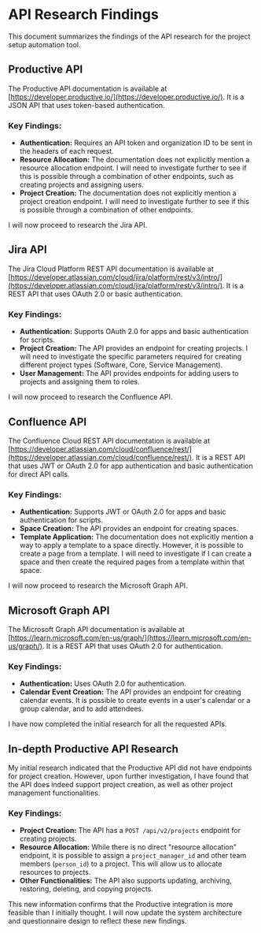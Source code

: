 # API Research Findings

This document summarizes the findings of the API research for the project setup automation tool.

## Productive API

The Productive API documentation is available at [https://developer.productive.io/](https://developer.productive.io/). It is a JSON API that uses token-based authentication.

### Key Findings:

*   **Authentication:** Requires an API token and organization ID to be sent in the headers of each request.
*   **Resource Allocation:** The documentation does not explicitly mention a resource allocation endpoint. I will need to investigate further to see if this is possible through a combination of other endpoints, such as creating projects and assigning users.
*   **Project Creation:** The documentation does not explicitly mention a project creation endpoint. I will need to investigate further to see if this is possible through a combination of other endpoints.

I will now proceed to research the Jira API.




## Jira API

The Jira Cloud Platform REST API documentation is available at [https://developer.atlassian.com/cloud/jira/platform/rest/v3/intro/](https://developer.atlassian.com/cloud/jira/platform/rest/v3/intro/). It is a REST API that uses OAuth 2.0 or basic authentication.

### Key Findings:

*   **Authentication:** Supports OAuth 2.0 for apps and basic authentication for scripts.
*   **Project Creation:** The API provides an endpoint for creating projects. I will need to investigate the specific parameters required for creating different project types (Software, Core, Service Management).
*   **User Management:** The API provides endpoints for adding users to projects and assigning them to roles.

I will now proceed to research the Confluence API.




## Confluence API

The Confluence Cloud REST API documentation is available at [https://developer.atlassian.com/cloud/confluence/rest/](https://developer.atlassian.com/cloud/confluence/rest/). It is a REST API that uses JWT or OAuth 2.0 for app authentication and basic authentication for direct API calls.

### Key Findings:

*   **Authentication:** Supports JWT or OAuth 2.0 for apps and basic authentication for scripts.
*   **Space Creation:** The API provides an endpoint for creating spaces.
*   **Template Application:** The documentation does not explicitly mention a way to apply a template to a space directly. However, it is possible to create a page from a template. I will need to investigate if I can create a space and then create the required pages from a template within that space.

I will now proceed to research the Microsoft Graph API.




## Microsoft Graph API

The Microsoft Graph API documentation is available at [https://learn.microsoft.com/en-us/graph/](https://learn.microsoft.com/en-us/graph/). It is a REST API that uses OAuth 2.0 for authentication.

### Key Findings:

*   **Authentication:** Uses OAuth 2.0 for authentication.
*   **Calendar Event Creation:** The API provides an endpoint for creating calendar events. It is possible to create events in a user's calendar or a group calendar, and to add attendees.

I have now completed the initial research for all the requested APIs.




## In-depth Productive API Research

My initial research indicated that the Productive API did not have endpoints for project creation. However, upon further investigation, I have found that the API does indeed support project creation, as well as other project management functionalities.

### Key Findings:

*   **Project Creation:** The API has a `POST /api/v2/projects` endpoint for creating projects.
*   **Resource Allocation:** While there is no direct "resource allocation" endpoint, it is possible to assign a `project_manager_id` and other team members (`person_id`) to a project. This will allow us to allocate resources to projects.
*   **Other Functionalities:** The API also supports updating, archiving, restoring, deleting, and copying projects.

This new information confirms that the Productive integration is more feasible than I initially thought. I will now update the system architecture and questionnaire design to reflect these new findings.



